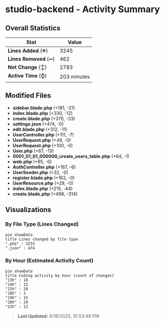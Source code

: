 # studio-backend - Activity Summary 

## Overall Statistics

| Stat                   | Value                                                             |
| ---------------------- | ----------------------------------------------------------------- |
| **Lines Added** (➕)   | 3245                                          |
| **Lines Removed** (➖) | 462                                        |
| **Net Change** (↕)    | 2783                |
| **Active Time** (⌚)   | 203 minutes |


## Modified Files
- **sidebar.blade.php** (+181, -21)
- **index.blade.php** (+330, -12)
- **create.blade.php** (+370, -33)
- **settings.json** (+474, -0)
- **edit.blade.php** (+312, -11)
- **UserController.php** (+111, -7)
- **UserRequest.php** (+48, -0)
- **UserRequest.php** (+100, -0)
- **User.php** (+67, -13)
- **0001_01_01_000000_create_users_table.php** (+64, -1)
- **web.php** (+85, -0)
- **AuthController.php** (+167, -6)
- **UserSeeder.php** (+32, -0)
- **register.blade.php** (+162, -0)
- **UserResource.php** (+29, -0)
- **index.blade.php** (+215, -44)
- **create.blade.php** (+498, -314)

## Visualizations

### By File Type (Lines Changed)

```mermaid
pie showData
title Lines changed by file type
".php" : 3233
".json" : 474
```

### By Hour (Estimated Activity Count)

```mermaid
pie showData
title Coding activity by hour (count of changes)
"13h" : 18
"14h" : 12
"15h" : 28
"18h" : 3
"19h" : 15
"20h" : 29
"22h" : 12
```


> **Last Updated:** 6/16/2025, 10:53:49 PM